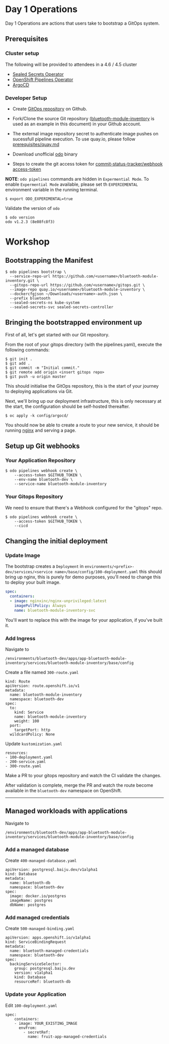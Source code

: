 # Day 1 Operations

Day 1 Operations are actions that users take to bootstrap a GitOps system.  

## Prerequisites

### Cluster setup

The following will be provided to attendees in a 4.6 / 4.5 cluster

* [Sealed Secrets Operator](prerequisites/sealed_secrets.md)
* [OpenShift Pipelines Operator](prerequisites/tekton_operator.md)
* [ArgoCD](prerequisites/argocd.md)


### Developer Setup

* Create [GitOps repository](prerequisites/gitops_repo.md) on Github.

* Fork/Clone the source Git repository ([bluetooth-module-inventory](prerequisites/service_repo.md) is used as an example in this document) in your Github account.

* The external image repository secret to authenticate image pushes on sucessfull pipeline execution. To use quay.io, please follow [prerequisites/quay.md](prerequisites/quay.md)

* Download unofficial [odo](../../commands/bin) binary

* Steps to create the git access token for [commit-status-tracker/webhook access-token](prerequisites/git_access_token_steps.md)


**NOTE**: `odo pipelines` commands are hidden in `Expermential Mode`.  To enable `Expermential Mode` available, please set th `EXPERIEMENTAL` environment variable in the running terminal.
```shell
$ export ODO_EXPERIMENTAL=true
```

Validate the version of `odo`

```
$ odo version
odo v1.2.3 (8e08fc8f3)
```


# Workshop

## Bootstrapping the Manifest

```shell
$ odo pipelines bootstrap \
  --service-repo-url https://github.com/<username>/bluetooth-module-inventory.git \
  --gitops-repo-url https://github.com/<username>/gitops.git \
  --image-repo quay.io/<username>/bluetooth-module-inventory \
  --dockercfgjson ~/Downloads/<username>-auth.json \
  --prefix bluetooth
  --sealed-secrets-ns kube-system
  --sealed-secrets-svc sealed-secrets-controller
```


## Bringing the bootstrapped environment up

First of all, let's get started with our Git repository.

From the root of your gitops directory (with the pipelines.yaml), execute the
following commands:

```shell
$ git init .
$ git add .
$ git commit -m "Initial commit."
$ git remote add origin <insert gitops repo>
$ git push -u origin master
```

This should initialise the GitOps repository, this is the start of your journey
to deploying applications via Git.

Next, we'll bring up our deployment infrastructure, this is only necessary at the
start, the configuration should be self-hosted thereafter.

```shell
$ oc apply -k config/argocd/
```

You should now be able to create a route to your new service, it should be
running [nginx](https://nginx.org/) and serving a page.


## Setup up Git webhooks

### Your Application Repository


```shell
$ odo pipelines webhook create \
    --access-token $GITHUB_TOKEN \ 
    --env-name bluetooth-dev \
    --service-name bluetooth-module-inventory
```

### Your Gitops Repository

We need to ensure that there's a Webhook configured for
the "gitops" repo.

```shell
$ odo pipelines webhook create \
    --access-token $GITHUB_TOKEN \
    --cicd
```


## Changing the initial deployment

### Update Image

The bootstrap creates a `Deployment` in `environments/<prefix>-dev/services/<service name>/base/config/100-deployment.yaml` this should bring up nginx, this is purely for demo purposes, you'll need to change this to deploy your built image.

```yaml
spec:
  containers:
  - image: nginxinc/nginx-unprivileged:latest
    imagePullPolicy: Always
    name: bluetooth-module-inventory-svc
```

You'll want to replace this with the image for your application, if you've built
it.

### Add Ingress

Navigate to 

```
/environments/bluetooth-dev/apps/app-bluetooth-module-inventory/services/bluetooth-module-inventory/base/config
```

Create a file named `300-route.yaml`

```
kind: Route
apiVersion: route.openshift.io/v1
metadata:
  name: bluetooth-module-inventory
  namespace: bluetooth-dev
spec:
  to:
    kind: Service
    name: bluetooth-module-inventory
    weight: 100
  port:
    targetPort: http
  wildcardPolicy: None
```

Update `kustomization.yaml`

```
resources:
- 100-deployment.yaml
- 200-service.yaml
- 300-route.yaml
```

Make a PR to your gitops repository and watch the CI validate the changes.

After validation is complete, merge the PR and watch the route become available in the `bluetooth-dev` namespace on OpenShift.

----

## Managed workloads with applications


Navigate to 

```
/environments/bluetooth-dev/apps/app-bluetooth-module-inventory/services/bluetooth-module-inventory/base/config
```

### Add a managed database

Create `400-managed-database.yaml`

```
apiVersion: postgresql.baiju.dev/v1alpha1
kind: Database
metadata:
  name: bluetooth-db
  namespace: bluetooth-dev
spec:
  image: docker.io/postgres
  imageName: postgres
  dbName: postgres
```

### Add managed credentials

Create `500-managed-binding.yaml`

```
apiVersion: apps.openshift.io/v1alpha1
kind: ServiceBindingRequest
metadata:
  name: bluetooth-managed-credentials
  namespace: bluetooth-dev
spec:
  backingServiceSelector:
    group: postgresql.baiju.dev
    version: v1alpha1
    kind: Database
    resourceRef: bluetooth-db
```

### Update your Application

Edit `100-deployment.yaml`


```
spec:
    containers:
    - image: YOUR_EXISTING_IMAGE
      envFrom:
        - secretRef:
          name: fruit-app-managed-credentials
```
